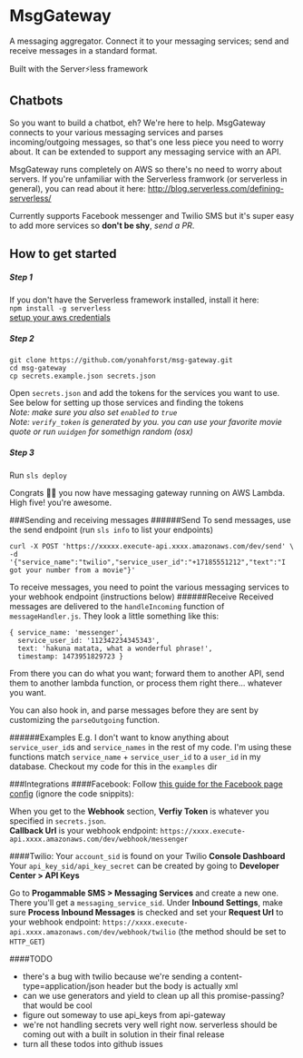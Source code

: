 # MsgGateway

A messaging aggregator. Connect it to your messaging services; send and receive messages in a standard format.

Built with the Server⚡️less framework

## Chatbots
So you want to build a chatbot, eh? We're here to help. MsgGateway connects to your various messaging services and parses incoming/outgoing messages, so that's one less piece you need to worry about. It can be extended to support any messaging service with an API.

MsgGateway runs completely on AWS so there's no need to worry about servers. If you're unfamiliar with the Serverless framwork (or serverless in general), you can read about it here: http://blog.serverless.com/defining-serverless/

Currently supports Facebook messenger and Twilio SMS but it's super easy to add more services so **don't be shy**, *send a PR*.

## How to get started

##### Step 1
If you don't have the Serverless framework installed, install it here:  
`npm install -g serverless`  
[setup your aws credentials](https://github.com/serverless/serverless/blob/master/docs/02-providers/aws/01-setup.md)

##### Step 2
```
git clone https://github.com/yonahforst/msg-gateway.git
cd msg-gateway
cp secrets.example.json secrets.json
```

Open `secrets.json` and add the tokens for the services you want to use. See below for setting up those services and finding the tokens  
_Note: make sure you also set `enabled` to `true`_  
_Note: `verify_token` is generated by you. you can use your favorite movie quote or run `uuidgen` for somethign random (osx)_

##### Step 3
Run
`sls deploy`

Congrats 👏🏽 you now have messaging gateway running on AWS Lambda. High five! you're awesome.


###Sending and receiving messages
######Send
To send messages, use the send endpoint (run `sls info` to list your endpoints)
```
curl -X POST 'https://xxxxx.execute-api.xxxx.amazonaws.com/dev/send' \
-d '{"service_name":"twilio","service_user_id":"+17185551212","text":"I got your number from a movie"}'
```

To receive messages, you need to point the various messaging services to your webhook endpoint (instructions below)
######Receive
Received messages are delivered to the `handleIncoming` function of `messageHandler.js`. They look a little something like this:
```
{ service_name: 'messenger',
  service_user_id: '112342234345343',
  text: 'hakuna matata, what a wonderful phrase!',
  timestamp: 1473951829723 }
 ```
 From there you can do what you want; forward them to another API, send them to another lambda function, or process them right there... whatever you want.

 You can also hook in, and parse messages before they are sent by customizing the `parseOutgoing` function. 

######Examples
 E.g. I don't want to know anything about `service_user_id`s and `service_names` in the rest of my code. I'm using these functions match `service_name` + `service_user_id` to a `user_id` in my database. Checkout my code for this in the `examples` dir

###Integrations
####Facebook:
Follow [this guide for the Facebook page config](https://developers.facebook.com/docs/messenger-platform/product-overview/setup) (ignore the code snippits):

When you get to the __Webhook__ section, __Verfiy Token__ is whatever you specified in `secrets.json`.  
__Callback Url__ is your webhook endpoint: `https://xxxx.execute-api.xxxx.amazonaws.com/dev/webhook/messenger`  

####Twilio:
Your `account_sid` is found on your Twilio __Console Dashboard__  
Your `api_key_sid/api_key_secret` can be created by going to __Developer Center > API Keys__

Go to __Progammable SMS > Messaging Services__ and create a new one. There you'll get a `messaging_service_sid`. Under __Inbound Settings__, make sure __Process Inbound Messages__ is checked and set your __Request Url__ to your webhook endpoint: `https://xxxx.execute-api.xxxx.amazonaws.com/dev/webhook/twilio` (the method should be set to `HTTP_GET`)


####TODO
- there's a bug with twilio because we're sending a content-type=application/json header but the body is actually xml
- can we use generators and yield to clean up all this promise-passing? that would be cool
- figure out someway to use api_keys from api-gateway
- we're not handling secrets very well right now. serverless should be coming out with a built in solution in their final release
- turn all these todos into github issues
